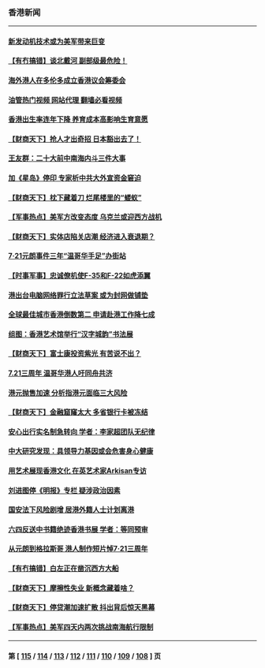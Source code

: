 ### 香港新闻
---
#### [新发动机技术或为美军带来巨变](../../pages/ncid1349362/n13790662.md?07290045) 
#### [【有冇搞错】谈北戴河 副部级最危险！](../../pages/ncid1349362/n13790376.md?07290045) 
#### [海外港人在多伦多成立香港议会筹委会](../../pages/ncid1349362/n13790347.md?07290045) 
#### [油管热门视频 网站代理 翻墙必看视频](http://209.222.30.114:81/youtube.html?07290045)
#### [香港出生率连年下降 养育成本高影响生育意愿](../../pages/ncid1349362/n13790511.md?07290045) 
#### [【财商天下】抢人才出奇招 日本豁出去了！](../../pages/ncid1349362/n13790342.md?07290045) 
#### [王友群：二十大前中南海内斗三件大事](../../pages/ncid1349362/n13789729.md?07290045) 
#### [加《星岛》停印 专家析中共大外宣资金窘迫](../../pages/ncid1349362/n13789697.md?07290045) 
#### [【财商天下】枕下藏着刀 烂尾楼里的“蝼蚁”](../../pages/ncid1349362/n13789588.md?07290045) 
#### [【军事热点】美军方改变态度 乌克兰或迎西方战机](../../pages/ncid1349362/n13789431.md?07290045) 
#### [【财商天下】实体店陷关店潮 经济进入衰退期？](../../pages/ncid1349362/n13788865.md?07290045) 
#### [7‧21元朗事件三年“温哥华手足”办街站](../../pages/ncid1349362/n13788190.md?07290045) 
#### [【时事军事】忠诚僚机使F-35和F-22如虎添翼](../../pages/ncid1349362/n13788133.md?07290045) 
#### [港出台电脑网络罪行立法草案 或为封网做铺垫](../../pages/ncid1349362/n13787970.md?07290045) 
#### [全球最佳城市香港倒数第二 申请赴港工作降七成](../../pages/ncid1349362/n13787853.md?07290045) 
#### [组图：香港艺术馆举行“汉字城韵”书法展](../../pages/ncid1349362/n13787595.md?07290045) 
#### [【财商天下】富士康投资紫光 有苦说不出？](../../pages/ncid1349362/n13787339.md?07290045) 
#### [7.21三周年 温哥华港人吁同舟共济](../../pages/ncid1349362/n13787302.md?07290045) 
#### [港元抛售加速 分析指港元面临三大风险](../../pages/ncid1349362/n13786601.md?07290045) 
#### [【财商天下】金融窟窿太大 多省银行卡被冻结](../../pages/ncid1349362/n13786403.md?07290045) 
#### [安心出行实名制急转向 学者：李家超团队无纪律](../../pages/ncid1349362/n13786390.md?07290045) 
#### [中大研究发现：具领导力基因或会危害身心健康](../../pages/ncid1349362/n13786385.md?07290045) 
#### [用艺术展现香港文化 在英艺术家Arkisan专访](../../pages/ncid1349362/n13786379.md?07290045) 
#### [刘进图停《明报》专栏 疑涉政治因素](../../pages/ncid1349362/n13786373.md?07290045) 
#### [国安法下风险剧增 居港外籍人士计划离港](../../pages/ncid1349362/n13786365.md?07290045) 
#### [六四反送中书籍绝迹香港书展 学者：等同预审](../../pages/ncid1349362/n13786357.md?07290045) 
#### [从元朗到格拉斯哥 港人制作短片悼7‧21三周年](../../pages/ncid1349362/n13786352.md?07290045) 
#### [【有冇搞错】白左正在凿沉西方大船](../../pages/ncid1349362/n13785967.md?07290045) 
#### [【财商天下】摩擦性失业 新概念藏着啥？](../../pages/ncid1349362/n13785485.md?07290045) 
#### [【财商天下】停贷潮加速扩散 抖出背后惊天黑幕](../../pages/ncid1349362/n13784797.md?07290045) 
#### [【军事热点】美军四天内两次挑战南海航行限制](../../pages/ncid1349362/n13784374.md?07290045) 

---
#### 第 [ [115](./115.md?07290045) / [114](./114.md?07290045) / [113](./113.md?07290045) / [112](./112.md?07290045) / [111](./111.md?07290045) / [110](./110.md?07290045) / [109](./109.md?07290045) / [108](./108.md?07290045) ] 页
